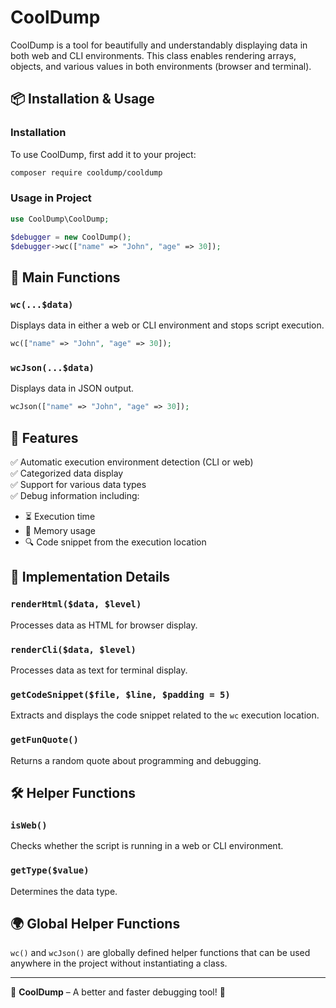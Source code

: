 # CoolDump

CoolDump is a tool for beautifully and understandably displaying data in both web and CLI environments. This class enables rendering arrays, objects, and various values in both environments (browser and terminal).

## 📦 Installation & Usage

### Installation

To use CoolDump, first add it to your project:

```sh
composer require cooldump/cooldump
```

### Usage in Project

```php
use CoolDump\CoolDump;

$debugger = new CoolDump();
$debugger->wc(["name" => "John", "age" => 30]);
```

## 🚀 Main Functions

### `wc(...$data)`

Displays data in either a web or CLI environment and stops script execution.

```php
wc(["name" => "John", "age" => 30]);
```

### `wcJson(...$data)`

Displays data in JSON output.

```php
wcJson(["name" => "John", "age" => 30]);
```

## 🎯 Features

✅ Automatic execution environment detection (CLI or web)  
✅ Categorized data display  
✅ Support for various data types  
✅ Debug information including:
- ⏳ Execution time
- 📌 Memory usage
- 🔍 Code snippet from the execution location

## 🔧 Implementation Details

### `renderHtml($data, $level)`

Processes data as HTML for browser display.

### `renderCli($data, $level)`

Processes data as text for terminal display.

### `getCodeSnippet($file, $line, $padding = 5)`

Extracts and displays the code snippet related to the `wc` execution location.

### `getFunQuote()`

Returns a random quote about programming and debugging.

## 🛠 Helper Functions

### `isWeb()`

Checks whether the script is running in a web or CLI environment.

### `getType($value)`

Determines the data type.

## 🌍 Global Helper Functions

`wc()` and `wcJson()` are globally defined helper functions that can be used anywhere in the project without instantiating a class.

---

🚀 **CoolDump** – A better and faster debugging tool! 🎯
